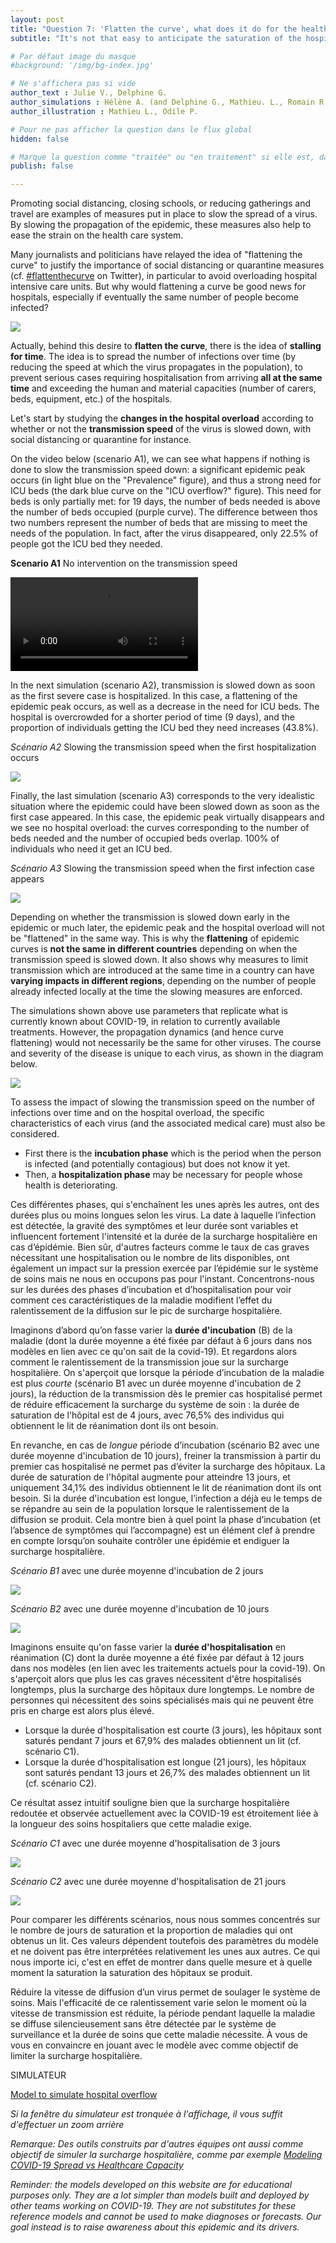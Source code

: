 ```yaml
---
layout: post
title: "Question 7: 'Flatten the curve', what does it do for the healthcare system?"
subtitle: "It's not that easy to anticipate the saturation of the hospitals..."

# Par défaut image du masque 
#background: '/img/bg-index.jpg'

# Ne s'affichera pas si vide
author_text : Julie V., Delphine G.
author_simulations : Hélène A. (and Delphine G., Mathieu. L., Romain R., Julie V.)
author_illustration : Mathieu L., Odile P.

# Pour ne pas afficher la question dans le flux global
hidden: false

# Marque la question comme "traitée" ou "en traitement" si elle est, dans cette ordre, publiée ou non
publish: false

---
```


Promoting social distancing, closing schools, or reducing gatherings and travel are examples of measures put in place to slow the spread of a virus. By slowing the propagation of the epidemic, these measures also help to ease the strain on the health care system.

Many journalists and politicians have relayed the idea of "flattening the curve" to justify the importance of social distancing or quarantine measures (cf. [#flattenthecurve](https://covprehension.org/) on Twitter), in particular to avoid overloading hospital intensive care units. But why would flattening a curve be good news for hospitals, especially if eventually the same number of people become infected?

<img src="/img/posts/Q7_Odile.jpg" class="full-size">

Actually, behind this desire to **flatten the curve**, there is the idea of **stalling for time**. The idea is to spread the number of infections over time (by reducing the speed at which the virus propagates in the population), to prevent serious cases requiring hospitalisation from arriving **all at the same time** and exceeding the human and material capacities (number of carers, beds, equipment, etc.) of the hospitals.

Let's start by studying the **changes in the hospital overload** according to whether or not the **transmission speed** of the virus is slowed down, with social distancing or quarantine for instance.

On the video below (scenario A1), we can see what happens if nothing is done to slow the transmission speed down: a significant epidemic peak occurs (in light blue on the "Prevalence" figure), and thus a strong need for ICU beds (the dark blue curve on the "ICU overflow?" figure). This need for beds is only partially met: for 19 days, the number of beds needed is above the number of beds occupied (purple curve). The difference between thos two numbers represent the number of beds that are missing to meet the needs of the population. In fact, after the virus disappeared, only 22.5% of people got the ICU bed they needed.

**Scenario A1** No intervention on the transmission speed

<video controls loop autoplay class="small-size">
  <source src="/img/posts/Q7-simulator-en.webm" type="video/webm">
</video>

In the next simulation (scenario A2), transmission is slowed down as soon as the first severe case is hospitalized. In this case, a flattening of the epidemic peak occurs, as well as a decrease in the need for ICU beds. The hospital is overcrowded for a shorter period of time (9 days), and the proportion of individuals getting the ICU bed they need increases (43.8%).

*Scénario A2* Slowing the transmission speed when the first hospitalization occurs

<img src="/img/posts/Q7-A2-en.png" class="half-size">

Finally, the last simulation (scenario A3) corresponds to the very idealistic situation where the epidemic could have been slowed down as soon as the first case appeared. In this case, the epidemic peak virtually disappears and we see no hospital overload: the curves corresponding to the number of beds needed and the number of occupied beds overlap. 100% of individuals who need it get an ICU bed.

*Scénario A3* Slowing the transmission speed when the first infection case appears

<img src="/img/posts/Q7-A3-en.png" class="half-size">


Depending on whether the transmission is slowed down early in the epidemic or much later, the epidemic peak and the hospital overload will not be "flattened" in the same way. This is why the **flattening** of epidemic curves is **not the same in different countries** depending on when the transmission speed is slowed down. It also shows why measures to limit transmission which are introduced at the same time in a country can have **varying impacts in different regions**, depending on the number of people already infected locally at the time the slowing measures are enforced.

The simulations shown above use parameters that replicate what is currently known about COVID-19, in relation to currently available treatments. However, the propagation dynamics (and hence curve flattening) would not necessarily be the same for other viruses. The course and severity of the disease is unique to each virus, as shown in the diagram below.

<img src="/img/posts/Q7-shema-en.png" class="small-size">

To assess the impact of slowing the transmission speed on the number of infections over time and on the hospital overload, the specific characteristics of each virus (and the associated medical care) must also be considered.

- First there is the **incubation phase** which is the period when the person is infected (and potentially contagious) but does not know it yet.
- Then, a **hospitalization phase** may be necessary for people whose health is deteriorating.

Ces différentes phases, qui s'enchaînent les unes après les autres, ont des durées plus ou moins longues selon les virus. La date à laquelle l’infection est détectée, la gravité des symptômes et leur durée sont variables et influencent fortement l'intensité et la durée de la surcharge hospitalière en cas d’épidémie. Bien sûr, d'autres facteurs comme le taux de cas graves nécessitant une hospitalisation ou le nombre de lits disponibles, ont également un impact sur la pression exercée par l’épidémie sur le système de soins mais ne nous en occupons pas pour l'instant. Concentrons-nous sur les durées des phases d’incubation et d’hospitalisation pour voir comment ces caractéristiques de la maladie modifient l’effet du ralentissement de la diffusion sur le pic de surcharge hospitalière.

Imaginons d’abord qu’on fasse varier la **durée d'incubation** (B) de la maladie (dont la durée moyenne a été fixée par défaut à 6 jours dans nos modèles en lien avec ce qu'on sait de la covid-19). Et regardons alors comment le ralentissement de la transmission joue sur la surcharge hospitalière. On s'aperçoit que lorsque la période d’incubation de la maladie est plus *courte* (scénario B1 avec un durée moyenne d'incubation de 2 jours), la réduction de la transmission dès le premier cas hospitalisé permet de réduire efficacement la surcharge du système de soin : la durée de saturation de l'hôpital est de 4 jours, avec 76,5% des individus qui obtiennent le lit de réanimation dont ils ont besoin.

En revanche, en cas de *longue* période d’incubation (scénario B2 avec une durée moyenne d'incubation de 10 jours), freiner la transmission à partir du premier cas hospitalisé ne permet pas d’éviter la surcharge des hôpitaux. La durée de saturation de l'hôpital augmente pour atteindre 13 jours, et uniquement 34,1% des individus obtiennent le lit de réanimation dont ils ont besoin. Si la durée d'incubation est longue, l’infection a déjà eu le temps de se répandre au sein de la population lorsque le ralentissement de la diffusion se produit. Cela montre bien à quel point la phase d’incubation (et l’absence de symptômes qui l’accompagne) est un élément clef à prendre en compte lorsqu’on souhaite contrôler une épidémie et endiguer la surcharge hospitalière.

*Scénario B1* avec une durée moyenne d'incubation de 2 jours

<img src="/img/posts/Q7-B1-en.png" class="half-size">

*Scénario B2* avec une durée moyenne d'incubation de 10 jours

<img src="/img/posts/Q7-B2-en.png" class="half-size">

Imaginons ensuite qu'on fasse varier la **durée d'hospitalisation** en réanimation (C) dont la durée moyenne a été fixée par défaut à 12 jours dans nos modèles (en lien avec les traitements actuels pour la covid-19). On s'aperçoit alors que plus les cas graves nécessitent d'être hospitalisés longtemps, plus la surcharge des hôpitaux dure longtemps. Le nombre de personnes qui nécessitent des soins spécialisés mais qui ne peuvent être pris en charge est alors plus élevé.

- Lorsque la durée d'hospitalisation est courte (3 jours), les hôpitaux sont saturés pendant 7 jours et 67,9% des malades obtiennent un lit (cf. scénario C1).
- Lorsque la durée d'hospitalisation est longue (21 jours), les hôpitaux sont saturés pendant 13 jours et 26,7% des malades obtiennent un lit (cf. scénario C2).

Ce résultat assez intuitif souligne bien que la surcharge hospitalière redoutée et observée actuellement avec la COVID-19 est étroitement liée à la longueur des soins hospitaliers que cette maladie exige.


*Scénario C1* avec une durée moyenne d'hospitalisation de 3 jours

<img src="/img/posts/Q7-C1-en.png" class="half-size">

*Scénario C2* avec une durée moyenne d'hospitalisation de 21 jours

<img src="/img/posts/Q7-C2-en.png" class="half-size">

Pour comparer les différents scénarios, nous nous sommes concentrés sur le nombre de jours de saturation et la proportion de maladies qui ont obtenus un lit. Ces valeurs dépendent toutefois des paramètres du modèle et ne doivent pas être interprétées relativement les unes aux autres. Ce qui nous importe ici, c'est en effet de montrer dans quelle mesure et à quelle moment la saturation la saturation des hôpitaux se produit.

Réduire la vitesse de diffusion d’un virus permet de soulager le système de soins. Mais l'efficacité de ce ralentissement varie selon le moment où la vitesse de transmission est réduite, la période pendant laquelle la maladie se diffuse silencieusement sans être détectée par le système de surveillance et la durée de soins que cette maladie nécessite. À vous de vous en convaincre en jouant avec le modèle avec comme objectif de limiter la surcharge hospitalière.

SIMULATEUR

<a href="#" class="btn btn-primary" 
onclick="loadIframeSimulator(700, this); return false;">Model to simulate hospital overflow</a>
<div class="iframeContainer"></div>

*Si la fenêtre du simulateur est tronquée à l'affichage, il vous suffit d'effectuer un zoom arrière*

*Remarque: Des outils construits par d'autres équipes ont aussi comme objectif de simuler la surcharge hospitalière, comme par exemple [Modeling COVID-19 Spread vs Healthcare Capacity](https://alhill.shinyapps.io/COVID19seir/)*

*Reminder: the models developed on this website are for educational purposes only. They are a lot simpler than models built and deployed by other teams working on COVID-19. They are not substitutes for these reference models and cannot be used to make diagnoses or forecasts. Our goal instead is to raise awareness about this epidemic and its drivers.*

